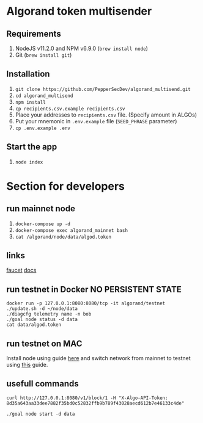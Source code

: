 # Algorand token multisender
## Requirements

1. NodeJS v11.2.0 and NPM v6.9.0 (`brew install node`)
2. Git (`brew install git`)

## Installation

1. `git clone https://github.com/PepperSecDev/algorand_multisend.git`
2. `cd algorand_multisend`
3. `npm install`
4. `cp recipients.csv.example recipients.csv`
4. Place your addresses to `recipients.csv` file. (Specify amount in ALGOs)
5. Put your mnemonic in `.env.example` file (`SEED_PHRASE` parameter)
6. `cp .env.example .env`

## Start the app
1. `node index`


# Section for developers

## run mainnet node
1. `docker-compose up -d`
2. `docker-compose exec algorand_mainnet bash`
3. `cat /algorand/node/data/algod.token`

## links
[faucet](https://bank.testnet.algorand.network/)
[docs](https://developer.algorand.org/docs/javascript-sdk)


## run testnet in Docker NO PERSISTENT STATE
```
docker run -p 127.0.0.1:8080:8080/tcp -it algorand/testnet
./update.sh -d ~/node/data
./diagcfg telemetry name -n bob
./goal node status -d data
cat data/algod.token
```

## run testnet on MAC
Install node using guide [here](https://developer.algorand.org/docs/installing-mac) and switch network from mainnet to testnet using [this](https://developer.algorand.org/docs/switching-networks) guide.

## usefull commands
```
curl http://127.0.0.1:8080/v1/block/1 -H "X-Algo-API-Token: 8d35a643aa33dee7882f35bd0c52832ffb9b789f43028aecd612b7e46133c4de"
```

```
./goal node start -d data
```